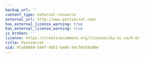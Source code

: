 ```yaml
---
backup_url: ''
content_type: external-resource
external_url: http://www.postsecret.com/
has_external_licence_warning: true
has_external_license_warning: true
is_broken: ''
license: https://creativecommons.org/licenses/by-nc-sa/4.0/
title: Postsecret
uid: 9fa08869-544f-4053-be05-54cf6e59a90e
---
```

